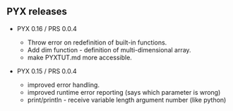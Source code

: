 ## PYX releases

* PYX 0.16 / PRS 0.0.4  
    * Throw error on redefinition of built-in functions.
    * Add dim function - definition of multi-dimensional array.
    * make PYXTUT.md more accessible. 

* PYX 0.15 / PRS 0.0.4  
     * improved error handling. 
     * improved runtime error reporting (says which parameter is wrong)
     * print/println - receive variable length argument number (like python)
                
